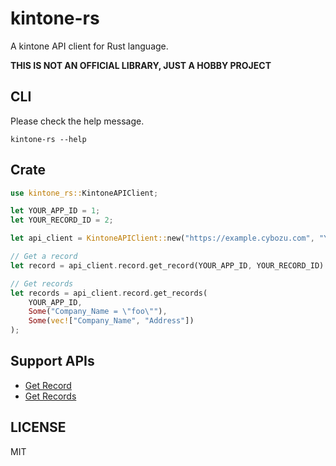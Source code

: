 # kintone-rs

A kintone API client for Rust language.

**THIS IS NOT AN OFFICIAL LIBRARY, JUST A HOBBY PROJECT**

## CLI

Please check the help message.

```
kintone-rs --help
```

## Crate

```rust
use kintone_rs::KintoneAPIClient;

let YOUR_APP_ID = 1;
let YOUR_RECORD_ID = 2;

let api_client = KintoneAPIClient::new("https://example.cybozu.com", "YOUR_API_TOKEN");

// Get a record
let record = api_client.record.get_record(YOUR_APP_ID, YOUR_RECORD_ID).expect("An error occured");

// Get records
let records = api_client.record.get_records(
    YOUR_APP_ID,
    Some("Company_Name = \"foo\""),
    Some(vec!["Company_Name", "Address"])
);
```

## Support APIs

- [Get Record](https://developer.kintone.io/hc/en-us/articles/213149287)
- [Get Records](https://developer.kintone.io/hc/en-us/articles/360019245194)

## LICENSE

MIT
